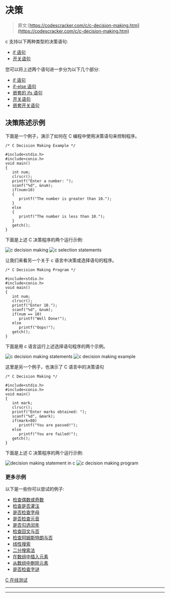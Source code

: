 # 决策

> 原文:[https://codescracker.com/c/c-decision-making.htm](https://codescracker.com/c/c-decision-making.htm)

c 支持以下两种类型的决策语句:

*   [if 语句](/c/c-if-statement.htm)
*   [开关语句](/c/c-switch-statement.htm)

您可以将上述两个语句进一步分为以下几个部分:

*   [if 语句](/c/c-if-statement.htm)
*   [if-else 语句](/c/c-if-statement.htm)
*   [嵌套的 ifs 语句](/c/c-if-statement.htm)
*   [开关语句](/c/c-switch-statement.htm)
*   [嵌套开关语句](/c/c-switch-statement.htm)

## 决策陈述示例

下面是一个例子，演示了如何在 C 编程中使用决策语句来控制程序。

```
/* C Decision Making Example */

#include<stdio.h>
#include<conio.h>
void main()
{
   int num;
   clrscr();
   printf("Enter a number: ");
   scanf("%d", &num);
   if(num>10)
   {
      printf("The number is greater than 10.");
   }
   else
   {
      printf("The number is less than 10.");
   }
   getch();
}
```

下面是上述 C 决策程序的两个运行示例:

![c decision making](../Images/678c9e9e68aa714d9655e1df96ad613d.png)
![c selection statements](../Images/654730260b0bbd03056438796e5298a7.png)

让我们来看另一个关于 c 语言中决策或选择语句的程序。

```
/* C Decision Making Program */

#include<stdio.h>
#include<conio.h>
void main()
{
   int num;
   clrscr();
   printf("Enter 10.");
   scanf("%d", &num);
   if(num == 10)
      printf("Well Done!");
   else
      printf("Oops!");
   getch();
}
```

下面是用 c 语言运行上述选择语句程序的两个示例。

![c decision making statements](../Images/d8b2f96bddba69e6e39f7b6ea44e8cff.png)
![c decision making example](../Images/3820661290fbb4ec6a117851441a52f9.png)

这里是另一个例子，也演示了 C 语言中的决策语句

```
/* C Decision Making */

#include<stdio.h>
#include<conio.h>
void main()
{
   int mark;
   clrscr();
   printf("Enter marks obtained: ");
   scanf("%d", &mark);
   if(mark>80)
      printf("You are passed!");
   else
      printf("You are failed!");
   getch();
}
```

下面是上述 C 决策程序的两个运行示例:

![decision making statement in c](../Images/777019788fa27325615430cbd5fdce17.png)
![c decision making program](../Images/e413c0cbd69c09a2d69e2773573010ef.png)

### 更多示例

以下是一些你可以尝试的例子:

*   [检查偶数或奇数](/c/program/c-program-check-even-odd.htm)
*   [检查是否灌注](/c/program/c-program-check-prime.htm)
*   [是否检查字母](/c/program/c-program-check-alphabet.htm)
*   [是否检查元音](/c/program/c-program-check-vowel.htm)
*   [是否勾选闰年](/c/program/c-program-check-leap-year.htm)
*   [检查回文与否](/c/program/c-program-palindrome-number.htm)
*   [检查阿姆斯特朗与否](/c/program/c-program-find-armstrong-number.htm)
*   [线性搜索](/c/program/c-program-linear-search.htm)
*   [二分搜索法](/c/program/c-program-binary-search.htm)
*   [在数组中插入元素](/c/program/c-program-insert-element-in-array.htm)
*   [从数组中删除元素](/c/program/c-program-delete-element-from-array.htm)
*   [是否检查字谜](/c/program/c-anagram-program.htm)

[C 在线测试](/exam/showtest.php?subid=2)

* * *

* * *